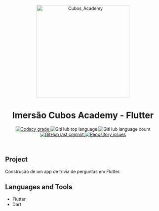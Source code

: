 <!-- PROJECT LOGO AND TITLE-->
<div align='center'>
  <img
    src="https://cubos.academy/assets/images/logo-main.png"
    alt="Cubos_Academy"
    width="300px"
  />
</div>

<h1 align="center">
    Imersão Cubos Academy - Flutter
</h1>

<!-- PROJECT SHIELDS -->
<p align="center">
  <a href="https://app.codacy.com/app/mesquita09/trivia?utm_source=github.com&utm_medium=referral&utm_content=mesquita09/trivia&utm_campaign=Badge_Grade_Dashboard">
    <img alt="Codacy grade" src="https://api.codacy.com/project/badge/Grade/d20792ff896d4ab2981307d37e88c19f">
  </a>

  <img alt="GitHub top language" src="https://img.shields.io/github/languages/top/mesquita09/trivia.svg">

  <img alt="GitHub language count" src="https://img.shields.io/github/languages/count/mesquita09/trivia.svg">

  <a href="https://github.com/mesquita09/trivia/commits/master">
    <img alt="GitHub last commit" src="https://img.shields.io/github/last-commit/mesquita09/trivia.svg">
  </a>

  <a href="https://github.com/mesquita09/trivia/issues">
    <img alt="Repository issues" src="https://img.shields.io/github/issues/mesquita09/trivia.svg">
  </a>
</p>

<br />

<!-- PROJECT DESCRIPTION -->

## Project

Construção de um app de trivia de perguntas em Flutter.

## Languages and Tools

- Flutter
- Dart
